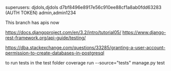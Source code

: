 superusers:
    djdols,djdols   d7bf8496e8917e56c910ee88cf1a8ab0fdd63283 (AUTH TOKEN)
    admin,admin1234
    
This branch has apis now

https://docs.djangoproject.com/en/3.2/intro/tutorial05/
https://www.django-rest-framework.org/api-guide/testing/

https://dba.stackexchange.com/questions/33285/granting-a-user-account-permission-to-create-databases-in-postgresql

to run tests in the test folder
coverage run --source="tests" manage.py test
